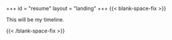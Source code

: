 +++
id = "resume"
layout = "landing"
+++
{{< blank-space-fix >}}

This will be my timeline.

{{< /blank-space-fix >}}
